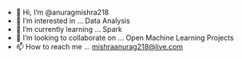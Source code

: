 - 👋 Hi, I’m @anuragmishra218
- 👀 I’m interested in ... Data Analysis  
- 🌱 I’m currently learning ... Spark
- 💞️ I’m looking to collaborate on ... Open Machine Learning Projects
- 📫 How to reach me ... mishraanurag218@live.com

<!---
anuragmishra218/anuragmishra218 is a ✨ special ✨ repository because its `README.md` (this file) appears on your GitHub profile.
You can click the Preview link to take a look at your changes.
--->
